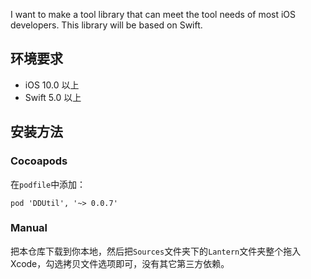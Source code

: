 I want to make a tool library that can meet the tool needs of most iOS developers. This library will be based on Swift.
## 环境要求

- iOS 10.0 以上
- Swift 5.0 以上

## 安装方法

### Cocoapods

在`podfile`中添加：

```
pod 'DDUtil', '~> 0.0.7'
```

### Manual

把本仓库下载到你本地，然后把`Sources`文件夹下的`Lantern`文件夹整个拖入Xcode，勾选拷贝文件选项即可，没有其它第三方依赖。

